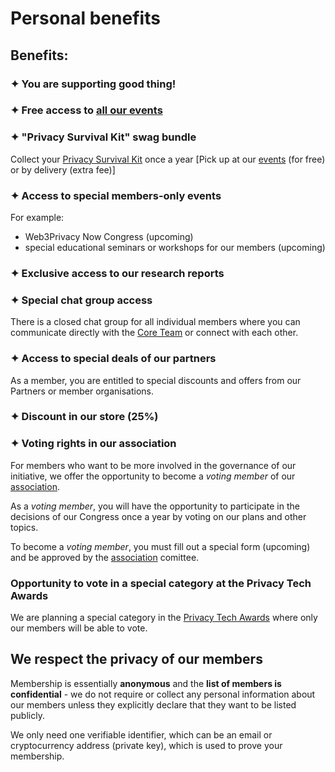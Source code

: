 # Personal benefits

## Benefits:

### ✦ You are supporting good thing!

### ✦ Free access to [all our events](https://web3privacy.info/events)

### ✦ "Privacy Survival Kit" swag bundle

Collect your [Privacy Survival Kit](/membership/survival-kit) once a year [Pick up at our [events](/events/) (for free) or by delivery (extra fee)]

### ✦ Access to special members-only events

For example:
* Web3Privacy Now Congress (upcoming)
* special educational seminars or workshops for our members (upcoming)

### ✦ Exclusive access to our research reports

### ✦ Special chat group access

There is a closed chat group for all individual members where you can communicate directly with the [Core Team](/core-team) or connect with each other.

### ✦ Access to special deals of our partners

As a member, you are entitled to special discounts and offers from our Partners or member organisations.

### ✦ Discount in our store (25%)

### ✦ Voting rights in our association

For members who want to be more involved in the governance of our initiative, we offer the opportunity to become a *voting member* of our [association](/association).

As a *voting member*, you will have the opportunity to participate in the decisions of our Congress once a year by voting on our plans and other topics.

To become a *voting member*, you must fill out a special form (upcoming) and be approved by the [association](/association/) comittee.

### Opportunity to vote in a special category at the Privacy Tech Awards

We are planning a special category in the [Privacy Tech Awards](/projects/privacy-tech-awards) where only our members will be able to vote.


## We respect the privacy of our members

Membership is essentially **anonymous** and the **list of members is confidential** - we do not require or collect any personal information about our members unless they explicitly declare that they want to be listed publicly.

We only need one verifiable identifier, which can be an email or cryptocurrency address (private key), which is used to prove your membership.

